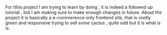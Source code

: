 For tthis project I am trying to learn by doing , it is indeed a followed up tutorial , but I am making sure to make enough changes in future. 
About the project it is basically a e-commerence only frontend site, that is vivdly green and responsive trying to sell some cactus , quite odd but it is what is is.
